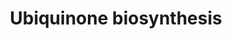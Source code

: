 ---
annotations:
- type: Pathway Ontology
  value: ubiquinone biosynthetic pathway
authors:
- M.Braymer
- MaintBot
- Ddigles
- Egonw
- DeSl
- Khanspers
- Eweitz
description: 'reference for curation (EC.: 4.99.1.1)  Karlberg, T., et al. Biochemistry
  (2002) 46:13499-13506. (EC:1.3.3.3) Labbe, P. Methods Enzymol (1997) 281:367-378.  SOURCE:
  SGD pathways, http://pathway.yeastgenome.org/server.html Based on http://pathway.yeastgenome.org/biocyc/'
last-edited: 2021-05-25
organisms:
- Saccharomyces cerevisiae
redirect_from:
- /index.php/Pathway:WP308
- /instance/WP308
schema-jsonld:
- '@context': https://schema.org/
  '@id': https://wikipathways.github.io/pathways/WP308.html
  '@type': Dataset
  creator:
    '@type': Organization
    name: WikiPathways
  description: 'reference for curation (EC.: 4.99.1.1)  Karlberg, T., et al. Biochemistry
    (2002) 46:13499-13506. (EC:1.3.3.3) Labbe, P. Methods Enzymol (1997) 281:367-378.  SOURCE:
    SGD pathways, http://pathway.yeastgenome.org/server.html Based on http://pathway.yeastgenome.org/biocyc/'
  keywords:
  - Coenzyme A
  - COQ1
  - geranylgeranyl-PP
  - chorismate
  - COQ2
  - ATP
  - L-tyrosine
  - COQ6
  - COQ5
  - CAT5
  - pyrophosphate
  - NADH
  - COQ3
  - BTS1
  - acetyl-CoA
  - ERG20
  license: CC0
  name: Ubiquinone biosynthesis
seo: CreativeWork
title: Ubiquinone biosynthesis
wpid: WP308
---